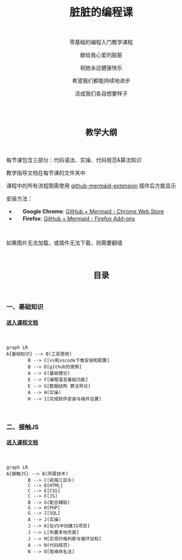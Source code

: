 # <center>脏脏的编程课</center>

<br/>

<center>

零基础的编程入门教学课程

献给我心爱的脏脏

祝她永远健康快乐

希望我们都能持续地进步

活成我们各自想要样子

</center>

<br/>

<br/>

## <center>教学大纲

<br/>

每节课包含三部分：代码语法、实操、代码规范&算法知识

教学指导文档在每节课的文件夹中

课程中的所有流程图需使用 [github-mermaid-extension](https://github.com/BackMarket/github-mermaid-extension) 插件后方能显示

安装方法：

- <img height="16" src="https://github.com/BackMarket/github-mermaid-extension/raw/master/resources/icons/chrome.svg?sanitize=true"> **Google Chrome**: [GitHub + Mermaid - Chrome Web Store](https://chrome.google.com/webstore/detail/github-%20-mermaid/goiiopgdnkogdbjmncgedmgpoajilohe)
- <img height="16" src="https://github.com/BackMarket/github-mermaid-extension/raw/master/resources/icons/firefox.svg?sanitize=true"> **Firefox**: [GitHub + Mermaid - Firefox Add-ons](https://addons.mozilla.org/en-GB/firefox/addon/github-mermaid/)

<br/>

如果图片无法加载，或插件无法下载，则需要翻墙

<br/>

## <center>目录

<br/>

### 一、基础知识

#### [进入课程文档](https://github.com/AngleOldPig/ZangZang-s-Coding-Course/blob/master/1.%20%E5%9F%BA%E7%A1%80%E7%9F%A5%E8%AF%86/基础知识.md)

<br/>

```mermaid
graph LR
A{基础知识} --> B(工具使用)
        B --> C[vs和vscode下载安装和配置]
        B --> D[github的使用]
        A --> E(基础理论)
        E --> F[编程语言基础功能]
        E --> G[数据结构 算法导论]
        A --> H(实操)
        H --> I[完成软件安装与插件设置]
```

<br/>

### 二、接触JS

#### [进入课程文档](https://github.com/AngleOldPig/ZangZang-s-Coding-Course/blob/master/2.%20%E6%8E%A5%E8%A7%A6JS/%E6%8E%A5%E8%A7%A6JS.md)

<br/>

```mermaid
graph LR
A{接触JS} --> B(所需技术)
        B --> C(前端三巨头)
        C --> D[HTML]
        C --> E[CSS]
        C --> F[JS]
        B --> G(配合辅助)
        G --> H[PHP]
        G --> I[SQL]
        A --> J(实操)
        J --> K[在VS中创建JS项目]
        J --> L[布置本地页面]
        J --> M[实现价格判断与循环加和]
        A --> N(代码规范)
        N --> O[驼峰命名法]
```

<br/>

<br/>
